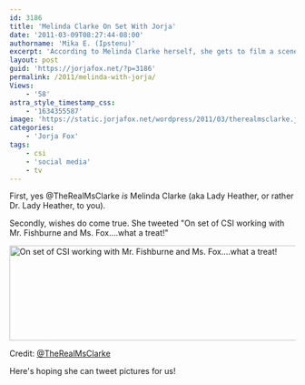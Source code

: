 ```yaml
---
id: 3186
title: 'Melinda Clarke On Set With Jorja'
date: '2011-03-09T08:27:44-08:00'
authorname: 'Mika E. (Ipstenu)'
excerpt: 'According to Melinda Clarke herself, she gets to film a scene with Jorja!  No pictures, yet.'
layout: post
guid: 'https://jorjafox.net/?p=3186'
permalink: /2011/melinda-with-jorja/
Views:
    - '58'
astra_style_timestamp_css:
    - '1634355587'
image: 'https://static.jorjafox.net/wordpress/2011/03/therealmsclarke.jpg'
categories:
    - 'Jorja Fox'
tags:
    - csi
    - 'social media'
    - tv
---
```


First, yes @TheRealMsClarke _is_ Melinda Clarke (aka Lady Heather, or rather Dr. Lady Heather, to you).

Secondly, wishes do come true.  She tweeted "On set of CSI working with Mr. Fishburne and Ms. Fox....what a treat!"

<img src="//static.jorjafox.net/wordpress/2011/03/trmc-tweet.jpg" alt="On set of CSI working with Mr. Fishburne and Ms. Fox....what a treat!" title="trmc-tweet" width="527" height="167" class="aligncenter size-full wp-image-3188" />

Credit: <a href="http://twitter.com/TheRealMsClarke/status/45170283618897921">@TheRealMsClarke</a>

Here's hoping she can tweet pictures for us!
